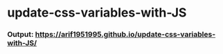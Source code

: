 # update-css-variables-with-JS

### Output: https://arif1951995.github.io/update-css-variables-with-JS/
